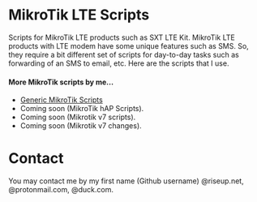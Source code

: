 # MikroTik LTE Scripts

Scripts for MikroTik LTE products such as SXT LTE Kit. MikroTik LTE products with LTE modem have some unique features such as SMS. So, they require a bit different set of scripts for day-to-day tasks such as forwarding of an SMS to email, etc. Here are the scripts that I use.

#### More MikroTik scripts by me...

- [Generic MikroTik Scripts](https://github.com/pothi/mikrotik-scripts)
- Coming soon (MikroTik hAP Scripts).
- Coming soon (Mikrotik v7 scripts).
- Coming soon (Mikrotik v7 changes).

# Contact

You may contact me by my first name (Github username) @riseup.net, @protonmail.com, @duck.com.
